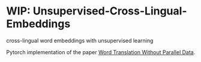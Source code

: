 # WIP: Unsupervised-Cross-Lingual-Embeddings
cross-lingual word embeddings with unsupervised learning

Pytorch implementation of the paper [Word Translation Without Parallel Data](https://arxiv.org/abs/1710.04087).
